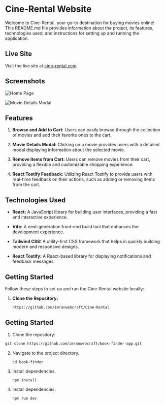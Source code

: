 # Cine-Rental Website

Welcome to Cine-Rental, your go-to destination for buying movies online! This README.md file provides information about the project, its features, technologies used, and instructions for setting up and running the application.

## Live Site

Visit the live site at [cine-rental.com](https://cine-rental-ruddy.vercel.app/)

## Screenshots

![Home Page](https://i.ibb.co/8MQLLsh/Screenshot-3.png)

![Movie Details Modal](https://i.ibb.co/mSrMhC3/Screenshot-4.png)

## Features

1. **Browse and Add to Cart:** Users can easily browse through the collection of movies and add their favorite ones to the cart.

2. **Movie Details Modal:** Clicking on a movie provides users with a detailed modal displaying information about the selected movie.

3. **Remove Items from Cart:** Users can remove movies from their cart, providing a flexible and customizable shopping experience.

4. **React Tostify Feedback:** Utilizing React Tostify to provide users with real-time feedback on their actions, such as adding or removing items from the cart.

## Technologies Used

- **React:** A JavaScript library for building user interfaces, providing a fast and interactive experience.

- **Vite:** A next-generation front-end build tool that enhances the development experience.

- **Tailwind CSS:** A utility-first CSS framework that helps in quickly building modern and responsive designs.

- **React Tostify:** A React-based library for displaying notifications and feedback messages.

## Getting Started

Follow these steps to set up and run the Cine-Rental website locally:

1. **Clone the Repository:**
   ```bash
   https://github.com/imranwebcraft/Cine-Rental
   ```

## Getting Started

1. Clone the repository:

```bash
git clone https://github.com/imranwebcraft/book-finder-app.git
```

2. Navigate to the project directory.
   ```bash
   cd book-finder
   ```
3. Install dependencies.

   ```npm
   npm install
   ```

4. Install dependencies.

   ```npm
   npm run dev
   ```
